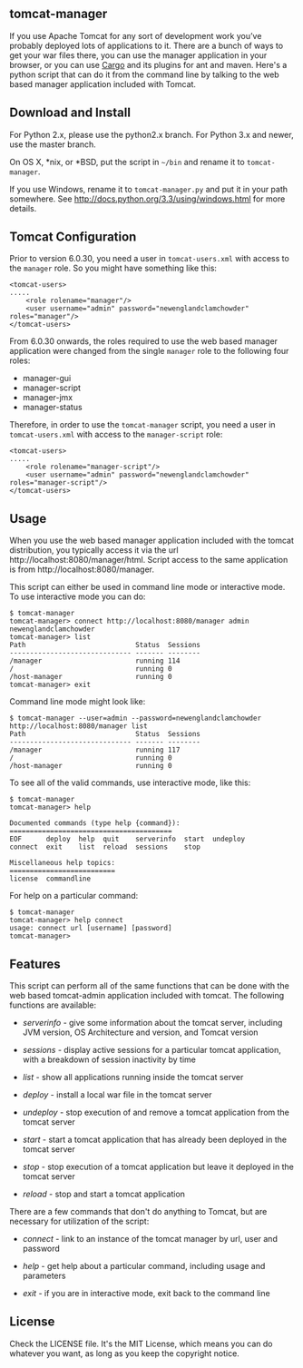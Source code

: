 tomcat-manager
--------------

If you use Apache Tomcat for any sort of development work you’ve probably
deployed lots of applications to it. There are a bunch of ways to get your war
files there, you can use the manager application in your browser, or you can
use [Cargo](http://cargo.codehaus.org) and its plugins for ant and maven.
Here's a python script that can do it from the command line by talking to the
web based manager application included with Tomcat.


Download and Install
--------------------

For Python 2.x, please use the python2.x branch.  For Python 3.x and newer, use the
master branch.

On OS X, *nix, or *BSD, put the script in `~/bin` and rename it to
`tomcat-manager`.

If you use Windows, rename it to `tomcat-manager.py` and put it in your path
somewhere. See http://docs.python.org/3.3/using/windows.html for more details.


Tomcat Configuration
--------------------

Prior to version 6.0.30, you need a user in `tomcat-users.xml` with access to
the `manager` role. So you might have something like this:

	<tomcat-users>
	.....
		<role rolename="manager"/>
		<user username="admin" password="newenglandclamchowder" roles="manager"/>
	</tomcat-users>

From 6.0.30 onwards, the roles required to use the web based manager
application were changed from the single `manager` role to the following four
roles:

- manager-gui
- manager-script
- manager-jmx
- manager-status

Therefore, in order to use the `tomcat-manager` script, you need a user in
`tomcat-users.xml` with access to the `manager-script` role:

	<tomcat-users>
	.....
		<role rolename="manager-script"/>
		<user username="admin" password="newenglandclamchowder" roles="manager-script"/>
	</tomcat-users>



Usage
-----

When you use the web based manager application included with the tomcat
distribution, you typically access it via the url
http://localhost:8080/manager/html. Script access to the same application is
from http://localhost:8080/manager.

This script can either be used in command line mode or interactive mode. To
use interactive mode you can do:

    $ tomcat-manager
	tomcat-manager> connect http://localhost:8080/manager admin newenglandclamchowder
	tomcat-manager> list
	Path                           Status  Sessions
	------------------------------ ------- --------
	/manager                       running 114     
	/                              running 0       
	/host-manager                  running 0
	tomcat-manager> exit

Command line mode might look like:

	$ tomcat-manager --user=admin --password=newenglandclamchowder http://localhost:8080/manager list
	Path                           Status  Sessions
	------------------------------ ------- --------
	/manager                       running 117     
	/                              running 0       
	/host-manager                  running 0

To see all of the valid commands, use interactive mode, like this:

	$ tomcat-manager
	tomcat-manager> help

	Documented commands (type help {command}):
	========================================
	EOF      deploy  help  quit    serverinfo  start  undeploy
	connect  exit    list  reload  sessions    stop 

	Miscellaneous help topics:
	==========================
	license  commandline

For help on a particular command:

	$ tomcat-manager
	tomcat-manager> help connect
	usage: connect url [username] [password]
	tomcat-manager>


Features
--------
This script can perform all of the same functions that can be done with the web based tomcat-admin application included with tomcat.  The following functions are available:

*   *serverinfo* - give some information about the tomcat server, including JVM version, OS Architecture and version, and Tomcat version

*   *sessions* - display active sessions for a particular tomcat application, with a breakdown of session inactivity by time

*   *list* - show all applications running inside the tomcat server

*   *deploy* - install a local war file in the tomcat server

*   *undeploy* - stop execution of and remove a tomcat application from the tomcat server

*   *start* - start a tomcat application that has already been deployed in the tomcat server

*   *stop* - stop execution of a tomcat application but leave it deployed in the tomcat server

*   *reload* - stop and start a tomcat application

There are a few commands that don't do anything to Tomcat, but are necessary for utilization of the script:

*   *connect* - link to an instance of the tomcat manager by url, user and password

*   *help* - get help about a particular command, including usage and parameters

*   *exit* - if you are in interactive mode, exit back to the command line

License
-------

Check the LICENSE file. It's the MIT License, which means you can do whatever
you want, as long as you keep the copyright notice.

